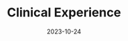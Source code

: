 ---
title: 'Clinical Experience'
date: 2023-10-24
type: landing

design:
  spacing: '5rem'

# Note: `username` refers to the user's folder name in `content/authors/`

# Page sections
sections:
  - block: experience
    content:
      items:
        - title: Postdoctoral Psychologist
          company: Boston Veterans Affairs Healthcare System
          company_url: https://www.va.gov/boston-health-care/locations/brockton-va-medical-center/
          company_logo: Veterans_Affairs_logo
          location: Boston, Massachusetts
          date_start: 2022-08-01
          date_end: 2023-09-01
          description: >-
            * Provided clinical intake services for veterans with trauma and
            stress-related disorders seeking outpatient mental healthcare

            * Maintain a caseload of up to six individual psychotherapy cases, providing Cognitive Processing Therapy (CPT), Prolonged Exposure (PE), Cognitive Behavioral Therapy for Insomnia (CBT-I), and Written Exposure Therapy (WET)
        - title: Psychology Intern
          company: Beth Israel Deaconess Medical Center/Massachusetts Mental Health Center
          company_url: https://www.bidmc.org/medical-education/medical-education-by-department/psychiatry/clinical-psychology-internship-program
          company_logo: BIDMC_HMS_Stacked
          location: Boston, Massachusetts
          date_start: 2021-07-01
          date_end: 2022-06-30
          description: >-
              
              **Rapid Access to Flexible Treatment (RAFT):**

              * Providing clinical intake services for high-risk adults attending partial hospitalization day program for individual with psychotic-spectrum disorders and/or character pathologies

              * Maintain a caseload of up to four individual psychotherapy, providing Acceptance and Commitment Therapy (ACT), Dialectical Behavior Therapy (DBT), and CBT for patient presenting with personality and psychosis spectrum disorders

              * Co-leading three weekly anger management, CBT, and DBT oriented groups in an outpatient setting

              * Aid in treatment and discharge planning as well as systems meetings with multidisciplinary team

              * Aid in training and supervision of psychology externs and psychiatry residents

              **Adult Outpatient Psychiatry Service:**

              * Maintain a caseload of up to ten individual psychotherapy, providing Psychodynamic, Meta-cognition, Cognitive, and Behavioral based therapies for Department of Mental Health patients presenting with psychosis spectrum disorders

              * Co-lead one weekly long-term psychodynamic group for adults with schizophrenia 

              * Conduct focal psychiatric assessments, triage, and treatment planning for adult patients seeking treatment of psychosis spectrum disorders
        - title: Psychology Extern
          company: Jacobi Health + Hospitals
          company_url: https://www.nychealthandhospitals.org/locations/jacobi/
          company_logo: NYC_Health_+_Hospitals_logo
          location: Bronx, New York
          date_start: 2020-09-01
          date_end: 2021-06-30
          description: >-
              
              **Psychiatric Inpatient Unit (8A):**

              * Providing individual psychotherapy for adults admitted to mono- and bi-lingual psychiatric inpatient unit for psychotic disorders, major affective disorders, substance-abuse disorders, or a range of character pathologies

              * Conducting cognitive assessments and clinical intake for admission and psycho-diagnostic purposes

              * Co-leading two weekly insight-oriented and skills-based group on inpatient unit

              * Aid in treatment and discharge planning as well as, family and community meetings with multidisciplinary team

              * Participate in therapeutic milieu of unit and provide weekly updated on patient prognosis to multidisciplinary team

              **Comprehensive Addiction Treatment Center Outpatient (CATC):**

              * Maintain a caseload of up to three individual psychotherapy, providing Motivational Interviewing, and Behavioral approached for patients presenting with substance use disorders

              * Co-lead three weekly harm-reduction and DBT groups for adults seeking substance use treatment

              * Conduct focal psychiatric assessments, intakes, triage, and treatment planning for adult patients seeking substance use treatment

              **Adult & Pediatric HIV Comprehensive Services:**

              * Maintain a caseload of up to three individual psychotherapy patients living with HIV/AIDS, presenting mood and anxiety disorder

              * Co-lead weekly support group for adults living with HIV/AIDS
        - title: Student Psychologist
          company: Regulation of Emotion in Anxiety and Depression, Teachers College,
              Columbia University
          company_url: https://www.emotionregulationtherapy.com/
          company_logo: ERT Logo
          location: New York, New York
          date_start: 2020-04-01
          date_end: 2020-09-01
          description: >-
              
              **Emotion Regulation Therapy for the COVID-19 Pandemic:**

              * Conducted twice a week, manualized eight session Emotion Regulation Therapy for adult outpatients experiencing distress related to COVID-19 pandemic via synchronous telehealth 

              * Clients have a diagnosis of mood and anxiety disorders and ranging in age from 23 to 53 years, with varying degrees of COVID-19 related distress from loss of loved ones to their own experiences of contracting COVID-19
        - title: Clinical Intake Extern
          company: Dean Hope Center for Educational and Psychological Services
          company_url: https://www.tc.columbia.edu/deanhope/
          company_logo: DHCEPS logo
          location: New York, New York
          date_start: 2020-01-01
          date_end: 2020-05-31
          description: >-
              
              * Provided weekly on-call coverage for assessment of suicide risk and appropriateness for treatment at training clinic

              * Bi-weekly supervision with clinic director and clinical social worker on prognosis and triage plan for new applicants
        - title: Psychology Extern
          company: VA New York Harbor Healthcare System
          company_url: https://www.va.gov/new-york-harbor-health-care/locations/manhattan-va-medical-center/
          company_logo: Veterans_Affairs_logo
          location: New York, New York
          date_start: 2019-07-01
          date_end: 2020-06-30
          description: >-
              
              ** Psychotherapy Research Development Program:**

              * Provided individual psychotherapy for adult veterans with PTSD, severe mood and anxiety disorders, and character disorders, utilizing a variety of treatment approaches, including long-term psychodynamic psychotherapy, short-term Dynamic Interpersonal Therapy (DIT), Formulation-Based CBT, and CBT-I

              * Conducted cognitive and personality assessments for psycho-diagnostic purposes, writing integrative reports, and providing feedback to veterans

              * Conducted neuropsychological assessment of veterans with Traumatic-Brain Injuries, Alzheimer's disease, vascular dementia, Parkinson's disease, and strokes 

              * Co-led weekly Systems theory informed insight-oriented group on dual-diagnosis inpatient unit
        - title: Psychometrician
          company: Private Practice
          company_url: https://www.va.gov/new-york-harbor-health-care/locations/manhattan-va-medical-center/
          company_logo: Psi
          location: New York, New York
          date_start: 2019-12-01
          date_end: 2020-03-30
          description: >-
              
              * Conduct psychological and occupational assessment for adults seeking mental health services in a private practice setting

              * Administered tests assessing cognitive functioning, executive functioning, memory, & personality using standardized clinician-administered tools and projective tests
        - title: Supervisor Training Practicum
          company: Dean Hope Center for Educational and Psychological Services
          company_url: https://www.tc.columbia.edu/deanhope/
          company_logo: DHCEPS logo
          location: New York, New York
          date_start: 2019-01-01
          date_end: 2019-07-30
          description: >-
              
              * Provide weekly supervision to licensed counselor for weekly psychotherapy case

              * Weekly didactics on theories of supervision and process/peer supervision group
        - title: Psychology Extern
          company: New York-Presbyterian- Weill Cornell Medicine, Program for Anxiety and
              Traumatic Stress Studies
          company_url: https://patss.weill.cornell.edu/
          company_logo: WCM_NYP logo
          location: New York, New York
          date_start: 2018-07-01
          date_end: 2019-06-30
          description: >-
              
              **Military Family Wellness Clinic:**

              * Provide weekly individual psychotherapy services, in Cognitive Behavioral Therapy for Insomnia, Interpersonal Psychotherapy, Cognitive Processing Therapy, and Prolonged Exposure, to veterans and veteran family members suffering from mood, anxiety and post-traumatic stress disorders

              * Maintained a caseload of up to three individual psychotherapy patients presenting with PTSD and co-occurring disorders

              * Conduct weekly unstructured intakes and standardized diagnostic assessments, using the Clinician-Administered PTSD Scale for DSM-5 (CAP-5) and Mini International Neuropsychiatric Interview (MINI), for adult clients seeking services at the clinic

              **William Randolph Hearst Burn Center:**

              * Provide consultation to assess psychiatric symptoms and brief cognitive-behavioral interventions at bedside to recently traumatized adult patients admitted to the medical inpatient unit

              * Receive live in-room supervision and consultation during bedside assessment and intervention

              * Provide manualized weekly individual Prolonged-Exposure therapy to victims of burn injuries in an outpatient setting as a part of RCT

              * Collaborate with multidisciplinary teams consisting of psychology, social work, surgery, physical therapists, and nursing staff to discuss new admissions, discharge planning, risk assessment, and overall clinical status of patients admitted to the inpatient burn unit
        - title: Student Psychologist
          company: Regulation of Emotion in Anxiety and Depression, Teachers College, Columbia University
          company_url: https://www.emotionregulationtherapy.com/
          company_logo: ERT Logo
          location: New York, New York
          date_start: 2018-09-01
          date_end: 2019-09-01
          description: >-
              
              **Emotion Regulation Therapy for the COVID-19 Pandemic:**

              * Conduct weekly manualized 8 or 16 session Emotion Regulation Therapy for adult outpatients as part of a clinical trial

              * Clients have a diagnosis of mood and anxiety disorders and ranging in age from 25 to 29 years 
        - title: Student Psychologist
          company: Dean Hope Center for Educational and Psychological Services
          company_url: https://www.tc.columbia.edu/deanhope/
          company_logo: DHCEPS logo
          location: New York, New York
          date_start: 2017-01-01
          date_end: 2021-06-30
          description: >-
              
              **Advanced Neuropsychological Assessment:**

              * Conducted neuropsychological and psych-educational assessments for adults

              * Assisted in WADA assessments for young adults with epilepsy 

              * Administered tests assessing cognitive functioning, executive functioning, memory, & personality along with projective tests

              **Psychodynamic Psychotherapy:**

              * Conduct intakes and twice weekly psychodynamic psychotherapy sessions for adult outpatients presenting at a community mental health clinic

              * Clients ranging in age from 29 to 77 years 

              * Develop and implement treatment plans from varying approaches including relational, object-relations, transference-focused, and relational modalities

              **Cognitive-Behavioral Therapy:**

              * Conducted intakes and weekly Cognitive Behavioral psychotherapy sessions for adult outpatients presenting at a community mental health clinic

              * Clients ranged in age from 25 to 30

              * Implemented treatment approaches drawing from the Unified Protocol for Transdiagnostic Treatment of Emotional Disorders and third wave CBT approaches including Acceptance and Commitment Therapy and Mindfulness-Based Cognitive Therapy

              **Psychological Assessment:**

              * Conducted psychological and psych-educational assessments for adults and children

              * Administered tests assessing cognitive functioning, executive functioning, memory, & personality along with projective tests 
        - title: Peer Counselor
          company: International House
          company_url: https://www.ihouse-nyc.org/
          company_logo: ihouse_logo
          location: New York, New York
          date_start: 2015-06-01
          date_end: 2026-05-30
          description: >-
              * Provide on-call service for crisis intervention, individual
              supportive counseling, psychotherapy, and legal & medical referrals

              * Conduct monthly supervision sessions with assigned Resident Fellows to provide support, identify and resolve issues regarding roommate conflicts and floor events 

              * Assisted in development and maintenance of mental health resource website for residents
    design:
      # Hugo date format
      date_format: 'January 2006'
---